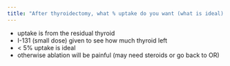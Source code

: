 ```yaml
---
title: "After thyroidectomy, what % uptake do you want (what is ideal) - what if it is above the ideal uptake?"
---
```

- uptake is from the residual thyroid
- I-131 (small dose) given to see how much thyroid left
- &lt; 5% uptake is ideal
- otherwise ablation will be painful (may need steroids or go back to OR)

